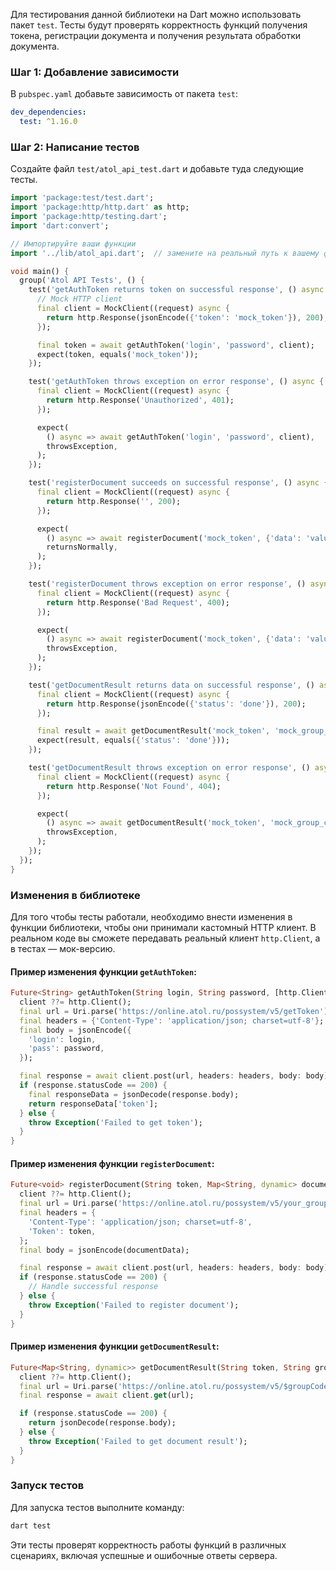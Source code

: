 Для тестирования данной библиотеки на Dart можно использовать пакет `test`. Тесты будут проверять корректность функций получения токена, регистрации документа и получения результата обработки документа.

### Шаг 1: Добавление зависимости

В `pubspec.yaml` добавьте зависимость от пакета `test`:

```yaml
dev_dependencies:
  test: ^1.16.0
```

### Шаг 2: Написание тестов

Создайте файл `test/atol_api_test.dart` и добавьте туда следующие тесты.

```dart
import 'package:test/test.dart';
import 'package:http/http.dart' as http;
import 'package:http/testing.dart';
import 'dart:convert';

// Импортируйте ваши функции
import '../lib/atol_api.dart';  // замените на реальный путь к вашему файлу с библиотекой

void main() {
  group('Atol API Tests', () {
    test('getAuthToken returns token on successful response', () async {
      // Mock HTTP client
      final client = MockClient((request) async {
        return http.Response(jsonEncode({'token': 'mock_token'}), 200);
      });

      final token = await getAuthToken('login', 'password', client);
      expect(token, equals('mock_token'));
    });

    test('getAuthToken throws exception on error response', () async {
      final client = MockClient((request) async {
        return http.Response('Unauthorized', 401);
      });

      expect(
        () async => await getAuthToken('login', 'password', client),
        throwsException,
      );
    });

    test('registerDocument succeeds on successful response', () async {
      final client = MockClient((request) async {
        return http.Response('', 200);
      });

      expect(
        () async => await registerDocument('mock_token', {'data': 'value'}, client),
        returnsNormally,
      );
    });

    test('registerDocument throws exception on error response', () async {
      final client = MockClient((request) async {
        return http.Response('Bad Request', 400);
      });

      expect(
        () async => await registerDocument('mock_token', {'data': 'value'}, client),
        throwsException,
      );
    });

    test('getDocumentResult returns data on successful response', () async {
      final client = MockClient((request) async {
        return http.Response(jsonEncode({'status': 'done'}), 200);
      });

      final result = await getDocumentResult('mock_token', 'mock_group_code', 'mock_uuid', client);
      expect(result, equals({'status': 'done'}));
    });

    test('getDocumentResult throws exception on error response', () async {
      final client = MockClient((request) async {
        return http.Response('Not Found', 404);
      });

      expect(
        () async => await getDocumentResult('mock_token', 'mock_group_code', 'mock_uuid', client),
        throwsException,
      );
    });
  });
}
```

### Изменения в библиотеке

Для того чтобы тесты работали, необходимо внести изменения в функции библиотеки, чтобы они принимали кастомный HTTP клиент. В реальном коде вы сможете передавать реальный клиент `http.Client`, а в тестах — мок-версию.

#### Пример изменения функции `getAuthToken`:

```dart
Future<String> getAuthToken(String login, String password, [http.Client? client]) async {
  client ??= http.Client();
  final url = Uri.parse('https://online.atol.ru/possystem/v5/getToken');
  final headers = {'Content-Type': 'application/json; charset=utf-8'};
  final body = jsonEncode({
    'login': login,
    'pass': password,
  });

  final response = await client.post(url, headers: headers, body: body);
  if (response.statusCode == 200) {
    final responseData = jsonDecode(response.body);
    return responseData['token'];
  } else {
    throw Exception('Failed to get token');
  }
}
```

#### Пример изменения функции `registerDocument`:
```dart
Future<void> registerDocument(String token, Map<String, dynamic> documentData, [http.Client? client]) async {
  client ??= http.Client();
  final url = Uri.parse('https://online.atol.ru/possystem/v5/your_group_code/sell');
  final headers = {
    'Content-Type': 'application/json; charset=utf-8',
    'Token': token,
  };
  final body = jsonEncode(documentData);

  final response = await client.post(url, headers: headers, body: body);
  if (response.statusCode == 200) {
    // Handle successful response
  } else {
    throw Exception('Failed to register document');
  }
}
```

#### Пример изменения функции `getDocumentResult`:
```dart
Future<Map<String, dynamic>> getDocumentResult(String token, String groupCode, String uuid, [http.Client? client]) async {
  client ??= http.Client();
  final url = Uri.parse('https://online.atol.ru/possystem/v5/$groupCode/report/$uuid?token=$token');
  final response = await client.get(url);

  if (response.statusCode == 200) {
    return jsonDecode(response.body);
  } else {
    throw Exception('Failed to get document result');
  }
}
```

### Запуск тестов

Для запуска тестов выполните команду:

```bash
dart test
```

Эти тесты проверят корректность работы функций в различных сценариях, включая успешные и ошибочные ответы сервера.